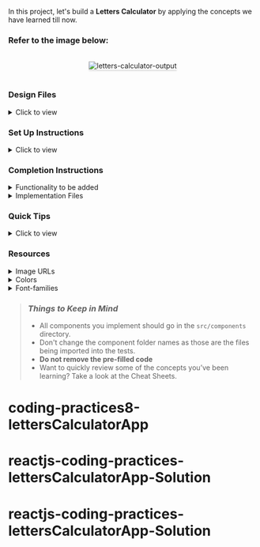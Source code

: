 In this project, let's build a **Letters Calculator** by applying the concepts we have learned till now.

### Refer to the image below:

<br/>
<div style="text-align: center;">
<img src="https://assets.ccbp.in/frontend/content/react-js/letters-calculator-output-v2.gif" alt="letters-calculator-output" style="max-width:70%;box-shadow:0 2.8px 2.2px rgba(0, 0, 0, 0.12)">
</div>
<br/>

### Design Files

<details>
<summary>Click to view</summary>

- [Extra Small (Size < 576px), Small (Size >= 576px), Medium (Size >= 768px)](https://assets.ccbp.in/frontend/content/react-js/letters-calculator-sm-output-v2.png)
- [Large (Size >= 992px) and Extra Large (Size >= 1200px)](https://assets.ccbp.in/frontend/content/react-js/letters-calculator-lg-output-v2.png)

</details>

### Set Up Instructions

<details>
<summary>Click to view</summary>

- Download dependencies by running `npm install`
- Start up the app using `npm start`
</details>

### Completion Instructions

<details>
<summary>Functionality to be added</summary>
<br/>

The app must have the following functionalities

- When a non-empty value is provided in the input, then the count of letters provided should be displayed

</details>

<details>
<summary>Implementation Files</summary>
<br/>

Use these files to complete the implementation:

- `src/components/LettersCalculator/index.js`
- `src/components/LettersCalculator/index.css`
</details>

### Quick Tips

<details>
<summary>Click to view</summary>
<br>

- You can use the below `outline` CSS property for buttons and input elements to remove the highlighting when the elements are clicked

  ```
    outline: none;
  ```

  </details>

### Resources

<details>
<summary>Image URLs</summary>

- [https://assets.ccbp.in/frontend/react-js/stop-watch-with-calculator-img.png](https://assets.ccbp.in/frontend/react-js/stop-watch-with-calculator-img.png) alt should be **letters calculator**

</details>

<details>
<summary>Colors</summary>

<br/>

<div style="background-color: #1d976c; width: 150px; padding: 10px; color: white">Hex: #1d976c</div>
<div style="background-color: #93f9b9; width: 150px; padding: 10px; color: black">Hex: #93f9b9</div>
<div style="background-color: #ffffff; width: 150px; padding: 10px; color: black">Hex: #ffffff</div>
<div style="background-color: #e4e7eb; width: 150px; padding: 10px; color: black">Hex: #e4e7eb</div>
<div style="background-color: #219a6f; width: 150px; padding: 10px; color: white">Hex: #219a6f</div>

</details>

<details>
<summary>Font-families</summary>

- Roboto

</details>

> ### _Things to Keep in Mind_
>
> - All components you implement should go in the `src/components` directory.
> - Don't change the component folder names as those are the files being imported into the tests.
> - **Do not remove the pre-filled code**
> - Want to quickly review some of the concepts you’ve been learning? Take a look at the Cheat Sheets.
# coding-practices8-lettersCalculatorApp
# reactjs-coding-practices-lettersCalculatorApp-Solution
# reactjs-coding-practices-lettersCalculatorApp-Solution
